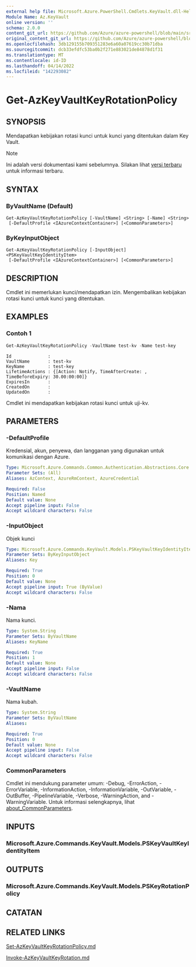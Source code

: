 ```yaml
---
external help file: Microsoft.Azure.PowerShell.Cmdlets.KeyVault.dll-Help.xml
Module Name: Az.KeyVault
online version: ''
schema: 2.0.0
content_git_url: https://github.com/Azure/azure-powershell/blob/main/src/KeyVault/KeyVault/help/Get-AzKeyVaultKeyRotationPolicy.md
original_content_git_url: https://github.com/Azure/azure-powershell/blob/main/src/KeyVault/KeyVault/help/Get-AzKeyVaultKeyRotationPolicy.md
ms.openlocfilehash: 3db129155b709351283e6a60a07619cc30b71dba
ms.sourcegitcommit: dcb33efdfc53ba0b2f271e883021de84878d1f31
ms.translationtype: MT
ms.contentlocale: id-ID
ms.lasthandoff: 04/14/2022
ms.locfileid: "142293082"
---
```

# Get-AzKeyVaultKeyRotationPolicy

## SYNOPSIS
Mendapatkan kebijakan rotasi kunci untuk kunci yang ditentukan dalam Key Vault.

> [!NOTE]
>Ini adalah versi dokumentasi kami sebelumnya. Silakan lihat [versi terbaru](/powershell/module/az.keyvault/get-azkeyvaultkeyrotationpolicy) untuk informasi terbaru.

## SYNTAX

### ByVaultName (Default)
```
Get-AzKeyVaultKeyRotationPolicy [-VaultName] <String> [-Name] <String>
 [-DefaultProfile <IAzureContextContainer>] [<CommonParameters>]
```

### ByKeyInputObject
```
Get-AzKeyVaultKeyRotationPolicy [-InputObject] <PSKeyVaultKeyIdentityItem>
 [-DefaultProfile <IAzureContextContainer>] [<CommonParameters>]
```

## DESCRIPTION
Cmdlet ini memerlukan kunci/mendapatkan izin. Mengembalikan kebijakan rotasi kunci untuk kunci yang ditentukan.

## EXAMPLES

### Contoh 1
```powershell
Get-AzKeyVaultKeyRotationPolicy -VaultName test-kv -Name test-key
```

```output
Id              :
VaultName       : test-kv
KeyName         : test-key
LifetimeActions : {[Action: Notify, TimeAfterCreate: , TimeBeforeExpiry: 30.00:00:00]}
ExpiresIn       :
CreatedOn       :
UpdatedOn       :
```

Cmdlet ini mendapatkan kebijakan rotasi kunci untuk uji-kv.

## PARAMETERS

### -DefaultProfile
Kredensial, akun, penyewa, dan langganan yang digunakan untuk komunikasi dengan Azure.

```yaml
Type: Microsoft.Azure.Commands.Common.Authentication.Abstractions.Core.IAzureContextContainer
Parameter Sets: (All)
Aliases: AzContext, AzureRmContext, AzureCredential

Required: False
Position: Named
Default value: None
Accept pipeline input: False
Accept wildcard characters: False
```

### -InputObject
Objek kunci

```yaml
Type: Microsoft.Azure.Commands.KeyVault.Models.PSKeyVaultKeyIdentityItem
Parameter Sets: ByKeyInputObject
Aliases: Key

Required: True
Position: 0
Default value: None
Accept pipeline input: True (ByValue)
Accept wildcard characters: False
```

### -Nama
Nama kunci.

```yaml
Type: System.String
Parameter Sets: ByVaultName
Aliases: KeyName

Required: True
Position: 1
Default value: None
Accept pipeline input: False
Accept wildcard characters: False
```

### -VaultName
Nama kubah.

```yaml
Type: System.String
Parameter Sets: ByVaultName
Aliases:

Required: True
Position: 0
Default value: None
Accept pipeline input: False
Accept wildcard characters: False
```

### CommonParameters
Cmdlet ini mendukung parameter umum: -Debug, -ErrorAction, -ErrorVariable, -InformationAction, -InformationVariable, -OutVariable, -OutBuffer, -PipelineVariable, -Verbose, -WarningAction, and -WarningVariable. Untuk informasi selengkapnya, lihat [about_CommonParameters](http://go.microsoft.com/fwlink/?LinkID=113216).

## INPUTS

### Microsoft.Azure.Commands.KeyVault.Models.PSKeyVaultKeyIdentityItem

## OUTPUTS

### Microsoft.Azure.Commands.KeyVault.Models.PSKeyRotationPolicy

## CATATAN

## RELATED LINKS

[Set-AzKeyVaultKeyRotationPolicy.md](./Set-AzKeyVaultKeyRotationPolicy.md)

[Invoke-AzKeyVaultKeyRotation.md](./Invoke-AzKeyVaultKeyRotation.md)
